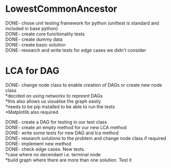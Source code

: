 # LowestCommonAncestor
DONE- chose unit testing framework for python (unittest is standard and included in base python)   
DONE- create core functionality tests   
DONE- create dummy data   
DONE- create basic solution  
DONE- research and write tests for edge cases we didn't consider  

# LCA for DAG
DONE- change node class to enable creation of DAGs or create new node class  
*decided on using networkx to represnt DAGs   
*this also allows us visualise the graph easily    
*needs to be pip installed to be able to run the tests     
*Matplotlib also required    

DONE- create a DAG for testing in our test class  
DONE- create an empty method for our new LCA method  
DONE- write some tests for new DAG and lca method  
DONE- research solutions to the problem and change node class if required  
DONE- implement new method  
DONE- check edge cases. New tests.    
*case where no decendant i.e. terminal node     
*build graph where there are more than one solution. Test it    